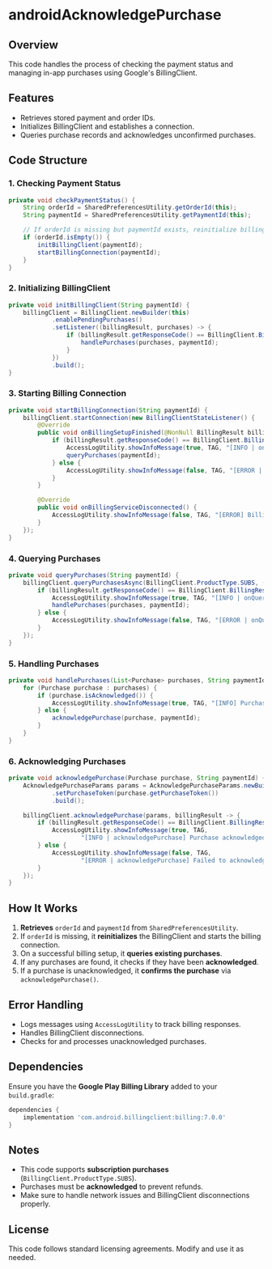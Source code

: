 # androidAcknowledgePurchase

## Overview
This code handles the process of checking the payment status and managing in-app purchases using Google's BillingClient.

## Features
- Retrieves stored payment and order IDs.
- Initializes BillingClient and establishes a connection.
- Queries purchase records and acknowledges unconfirmed purchases.

## Code Structure
### 1. **Checking Payment Status**
```java
private void checkPaymentStatus() {
    String orderId = SharedPreferencesUtility.getOrderId(this);
    String paymentId = SharedPreferencesUtility.getPaymentId(this);

    // If orderId is missing but paymentId exists, reinitialize billing client
    if (orderId.isEmpty()) {
        initBillingClient(paymentId);
        startBillingConnection(paymentId);
    }
}
```

### 2. **Initializing BillingClient**
```java
private void initBillingClient(String paymentId) {
    billingClient = BillingClient.newBuilder(this)
            .enablePendingPurchases()
            .setListener((billingResult, purchases) -> {
                if (billingResult.getResponseCode() == BillingClient.BillingResponseCode.OK && purchases != null) {
                    handlePurchases(purchases, paymentId);
                }
            })
            .build();
}
```

### 3. **Starting Billing Connection**
```java
private void startBillingConnection(String paymentId) {
    billingClient.startConnection(new BillingClientStateListener() {
        @Override
        public void onBillingSetupFinished(@NonNull BillingResult billingResult) {
            if (billingResult.getResponseCode() == BillingClient.BillingResponseCode.OK) {
                AccessLogUtility.showInfoMessage(true, TAG, "[INFO | onBillingSetupFinished] Billing setup finished successfully", null);
                queryPurchases(paymentId);
            } else {
                AccessLogUtility.showInfoMessage(false, TAG, "[ERROR | onBillingSetupFinished] Billing setup failed, response code: " + billingResult.getResponseCode(), null);
            }
        }

        @Override
        public void onBillingServiceDisconnected() {
            AccessLogUtility.showInfoMessage(false, TAG, "[ERROR] Billing service disconnected", null);
        }
    });
}
```

### 4. **Querying Purchases**
```java
private void queryPurchases(String paymentId) {
    billingClient.queryPurchasesAsync(BillingClient.ProductType.SUBS, (billingResult, purchases) -> {
        if (billingResult.getResponseCode() == BillingClient.BillingResponseCode.OK) {
            AccessLogUtility.showInfoMessage(true, TAG, "[INFO | onQueryPurchasesResponse] Found " + purchases.size() + " purchases.", null);
            handlePurchases(purchases, paymentId);
        } else {
            AccessLogUtility.showInfoMessage(false, TAG, "[ERROR | onQueryPurchasesResponse] Failed to query purchases, response code: " + billingResult.getResponseCode(), null);
        }
    });
}
```

### 5. **Handling Purchases**
```java
private void handlePurchases(List<Purchase> purchases, String paymentId) {
    for (Purchase purchase : purchases) {
        if (purchase.isAcknowledged()) {
            AccessLogUtility.showInfoMessage(true, TAG, "[INFO] Purchase already acknowledged, Order ID: " + purchase.getOrderId(), null);
        } else {
            acknowledgePurchase(purchase, paymentId);
        }
    }
}
```

### 6. **Acknowledging Purchases**
```java
private void acknowledgePurchase(Purchase purchase, String paymentId) {
    AcknowledgePurchaseParams params = AcknowledgePurchaseParams.newBuilder()
            .setPurchaseToken(purchase.getPurchaseToken())
            .build();

    billingClient.acknowledgePurchase(params, billingResult -> {
        if (billingResult.getResponseCode() == BillingClient.BillingResponseCode.OK) {
            AccessLogUtility.showInfoMessage(true, TAG,
                    "[INFO | acknowledgePurchase] Purchase acknowledged successfully, Order ID: " + purchase.getOrderId(), null);
        } else {
            AccessLogUtility.showInfoMessage(false, TAG,
                    "[ERROR | acknowledgePurchase] Failed to acknowledge purchase, Order ID: " + purchase.getOrderId(), null);
        }
    });
}
```

## How It Works
1. **Retrieves** `orderId` and `paymentId` from `SharedPreferencesUtility`.
2. If `orderId` is missing, it **reinitializes** the BillingClient and starts the billing connection.
3. On a successful billing setup, it **queries existing purchases**.
4. If any purchases are found, it checks if they have been **acknowledged**.
5. If a purchase is unacknowledged, it **confirms the purchase** via `acknowledgePurchase()`.

## Error Handling
- Logs messages using `AccessLogUtility` to track billing responses.
- Handles BillingClient disconnections.
- Checks for and processes unacknowledged purchases.

## Dependencies
Ensure you have the **Google Play Billing Library** added to your `build.gradle`:
```gradle
dependencies {
    implementation 'com.android.billingclient:billing:7.0.0'
}
```

## Notes
- This code supports **subscription purchases** (`BillingClient.ProductType.SUBS`).
- Purchases must be **acknowledged** to prevent refunds.
- Make sure to handle network issues and BillingClient disconnections properly.

## License
This code follows standard licensing agreements. Modify and use it as needed.

